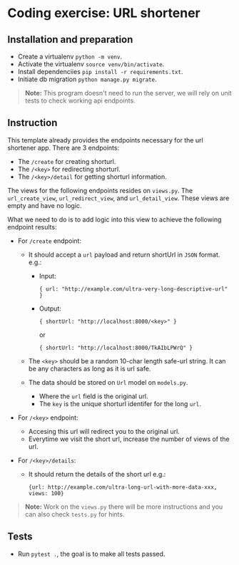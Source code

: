 # Coding exercise: URL shortener

## Installation and preparation

- Create a virtualenv `python -m venv`.
- Activate the virtualenv `source venv/bin/activate`.
- Install dependenciies `pip install -r requirements.txt`.
- Initiate db migration `python manage.py migrate`.

> **Note:** This program doesn't need to run the server, we will rely on unit tests to check working api endpoints.

## Instruction

This template already provides the endpoints necessary for the url shortener app. There are 3 endpoints:

- The `/create` for creating shorturl.
- The `/<key>` for redirecting shorturl.
- The `/<key>/detail` for getting shorturl information.

The views for the following endpoints resides on `views.py`. The `url_create_view`, `url_redirect_view`, and `url_detail_view`. These views are empty and have no logic.

What we need to do is to add logic into this view to achieve the following endpoint results:

- For `/create` endpoint:
    - It should accept a `url` payload and return shortUrl in `JSON` format. e.g.:
        - Input:
            ```
            { url: "http://example.com/ultra-very-long-descriptive-url" }
            ```
        - Output: 
            ```
            { shortUrl: "http://localhost:8000/<key>" }
            ```
            or 

            ```
            { shortUrl: "http://localhost:8000/TkAIbLPWrQ" }
            ```

    - The `<key>` should be a random 10-char length safe-url string. It can be any characters as long as it is url safe.
    - The data should be stored on `Url` model on `models.py`.
        - Where the `url` field is the original url.
        - The `key` is the unique shorturl identifer for the long `url`.

- For `/<key>` endpoint:
    - Accesing this url will redirect you to the original url.
    - Everytime we visit the short url, increase the number of views of the url.

- For `/<key>/details`:
    - It should return the details of the short url e.g.:
        ```
        {url: http://example.com/ultra-long-url-with-more-data-xxx, views: 100}
        ```

> **Note:** Work on the `views.py` there will be more instructions and you can also check `tests.py` for hints.

## Tests

- Run `pytest .`, the goal is to make all tests passed.
